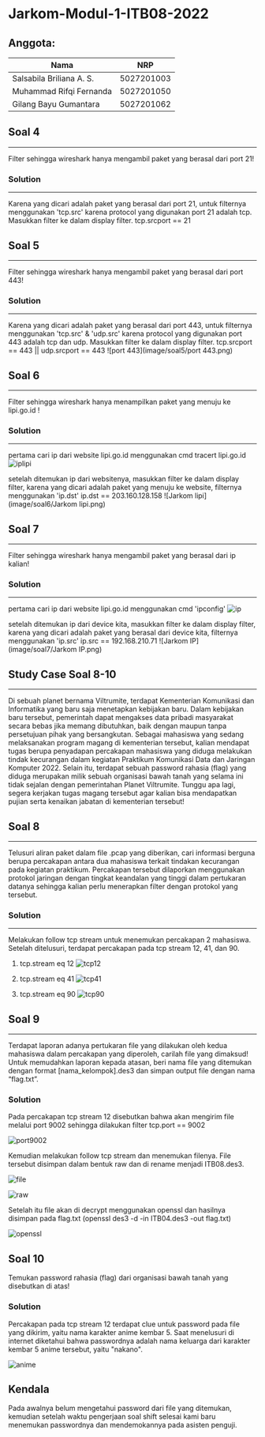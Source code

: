 # Jarkom-Modul-1-ITB08-2022

## Anggota:
| Nama                      | NRP        |
|---------------------------|------------|
| Salsabila Briliana A. S.  | 5027201003 |
| Muhammad Rifqi Fernanda   | 5027201050 |
| Gilang Bayu Gumantara     | 5027201062 | 

## Soal 4
---
Filter sehingga wireshark hanya mengambil paket yang berasal dari port 21!

### Solution
---
Karena yang dicari adalah paket yang berasal dari port 21, untuk filternya menggunakan 'tcp.src' karena protocol yang digunakan port 21 adalah tcp.
Masukkan filter ke dalam display filter.
tcp.srcport == 21

## Soal 5
---
Filter sehingga wireshark hanya mengambil paket yang berasal dari port 443!

### Solution
---
Karena yang dicari adalah paket yang berasal dari port 443, untuk filternya menggunakan 'tcp.src' & 'udp.src' karena protocol yang digunakan port 443 adalah tcp dan udp.
Masukkan filter ke dalam display filter.
tcp.srcport == 443 || udp.srcport == 443
![port 443](image/soal5/port 443.png)

## Soal 6
---
Filter sehingga wireshark hanya menampilkan paket yang menuju ke lipi.go.id !

### Solution
---
pertama cari ip dari website lipi.go.id menggunakan cmd
tracert lipi.go.id
![iplipi](image/soal6/iplipi.png)

setelah ditemukan ip dari websitenya, masukkan filter ke dalam display filter, karena yang dicari adalah paket yang menuju ke website, filternya menggunakan 'ip.dst'
ip.dst == 203.160.128.158
![Jarkom lipi](image/soal6/Jarkom lipi.png)



## Soal 7
---
Filter sehingga wireshark hanya mengambil paket yang berasal dari ip kalian!

### Solution
---
pertama cari ip dari website lipi.go.id menggunakan cmd
'ipconfig'
![ip](image/soal7/ip.png)

setelah ditemukan ip dari device kita, masukkan filter ke dalam display filter, karena yang dicari adalah paket yang berasal dari device kita, filternya menggunakan 'ip.src'
ip.src == 192.168.210.71
![Jarkom IP](image/soal7/Jarkom IP.png)

## Study Case Soal 8-10
---
Di sebuah planet bernama Viltrumite, terdapat Kementerian Komunikasi dan Informatika yang baru saja menetapkan kebijakan baru. Dalam kebijakan baru tersebut, pemerintah dapat mengakses data pribadi masyarakat secara bebas jika memang dibutuhkan, baik dengan maupun tanpa persetujuan pihak yang bersangkutan. Sebagai mahasiswa yang sedang melaksanakan program magang di kementerian tersebut, kalian mendapat tugas berupa penyadapan percakapan mahasiswa yang diduga melakukan tindak kecurangan dalam kegiatan Praktikum Komunikasi Data dan Jaringan Komputer 2022. Selain itu, terdapat sebuah password rahasia (flag) yang diduga merupakan milik sebuah organisasi bawah tanah yang selama ini tidak sejalan dengan pemerintahan Planet Viltrumite. Tunggu apa lagi, segera kerjakan tugas magang tersebut agar kalian bisa mendapatkan pujian serta kenaikan jabatan di kementerian tersebut!

## Soal 8
---
Telusuri aliran paket dalam file .pcap yang diberikan, cari informasi berguna berupa percakapan antara dua mahasiswa terkait tindakan kecurangan pada kegiatan praktikum. Percakapan tersebut dilaporkan menggunakan protokol jaringan dengan tingkat keandalan yang tinggi dalam pertukaran datanya sehingga kalian perlu menerapkan filter dengan protokol yang tersebut.

### Solution
---
Melakukan follow tcp stream untuk menemukan percakapan 2 mahasiswa. Setelah ditelusuri, terdapat percakapan pada tcp stream 12, 41, dan 90.

1. tcp.stream eq 12
![tcp12](image/soal8/tcp12.png)

2. tcp.stream eq 41
![tcp41](image/soal8/tcp41.png)

3. tcp.stream eq 90
![tcp90](image/soal8/tcp90.png)

## Soal 9
---
Terdapat laporan adanya pertukaran file yang dilakukan oleh kedua mahasiswa dalam percakapan yang diperoleh, carilah file yang dimaksud! Untuk memudahkan laporan kepada atasan, beri nama file yang ditemukan dengan format [nama_kelompok].des3 dan simpan output file dengan nama “flag.txt”.

### Solution
Pada percakapan tcp stream 12 disebutkan bahwa akan mengirim file melalui port 9002 sehingga dilakukan filter tcp.port == 9002

![port9002](image/soal9/port9002.png)

Kemudian melakukan follow tcp stream dan menemukan filenya. File tersebut disimpan dalam bentuk raw dan di rename menjadi ITB08.des3.

![file](image/soal9/salt.png)

![raw](image/soal9/rawFile.png)

Setelah itu file akan di decrypt menggunakan openssl dan hasilnya disimpan pada flag.txt (openssl des3 -d -in ITB04.des3 -out flag.txt)

![openssl](image/soal9/openssl.png)

## Soal 10
Temukan password rahasia (flag) dari organisasi bawah tanah yang disebutkan di atas!

### Solution
Percakapan pada tcp stream 12 terdapat clue untuk password pada file yang dikirim, yaitu nama karakter anime kembar 5. Saat menelusuri di internet diketahui bahwa passwordnya adalah nama keluarga dari karakter kembar 5 anime tersebut, yaitu "nakano".

![anime](image/soal10/anime.png)

## Kendala
Pada awalnya belum mengetahui password dari file yang ditemukan, kemudian setelah waktu pengerjaan soal shift selesai kami baru menemukan passwordnya dan mendemokannya pada asisten penguji.
